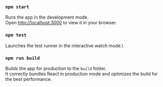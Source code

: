 ### `npm start`
Runs the app in the development mode.\
Open [http://localhost:3000](http://localhost:3000) to view it in your browser.


### `npm test`
Launches the test runner in the interactive watch mode.\


### `npm run build`
Builds the app for production to the `build` folder.\
It correctly bundles React in production mode and optimizes the build for the best performance.